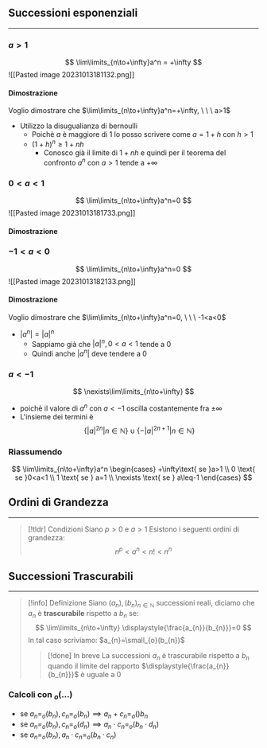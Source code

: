 ## Successioni esponenziali
- - -
### $a>1$
$$
\lim\limits_{n\to+\infty}a^n = +\infty
$$
![[Pasted image 20231013181132.png]]

#### Dimostrazione
Voglio dimostrare che $\lim\limits_{n\to+\infty}a^n=+\infty, \ \ \ a>1$
- Utilizzo la disugualianza di bernoulli
	- Poichè $a$ è maggiore di $1$ lo posso scrivere come $a=1+h$ con $h>1$
	- $(1+h)^n\geq 1+nh$
		- Conosco già il limite di $1+nh$ e quindi per il teorema del confronto $a^n$ con $a>1$ tende a $+\infty$
### $0<a<1$
$$
\lim\limits_{n\to+\infty}a^n=0
$$
![[Pasted image 20231013181733.png]]

#### Dimostrazione


### $-1<a<0$
$$
\lim\limits_{n\to+\infty}a^n=0
$$
![[Pasted image 20231013182133.png]]

#### Dimostrazione
Voglio dimostrare che $\lim\limits_{n\to+\infty}a^n=0, \ \ \ -1<a<0$
- $|a^n|=|a|^n$
	- Sappiamo già che $|a|^n, 0<a<1$ tende a $0$
	- Quindi anche $|a^n|$ deve tendere a $0$
### $a<-1$
$$
\nexists\lim\limits_{n\to+\infty}
$$
- poichè il valore di $a^n$ con $a<-1$ oscilla costantemente fra $\pm\infty$
- L'insieme dei termini è
$$
\{|a|^{2n}|n\in\mathbb{N}\}\cup\{-|a|^{2n+1}|n\in\mathbb{N}\}
$$
### Riassumendo
$$
\lim\limits_{n\to+\infty}a^n \begin{cases}
+\infty\text{ se }a>1 \\
0 \text{ se }0<a<1 \\
1 \text{ se } a=1 \\
\nexists \text{ se } a\leq-1
\end{cases}
$$
## Ordini di Grandezza
---
>[!tldr] Condizioni
>Siano $p>0$ e $a>1$
>Esistono i seguenti ordini di grandezza:
>$$n^p<a^n<n!<n^n$$

## Successioni Trascurabili
---
>[!info] Definizione
>Siano $(a_{n}),(b_{n})_{n\in\mathbb{N}}$ successioni reali, diciamo che $a_{n}$ è **trascurabile** rispetto a $b_{n}$ se:
> $$
\lim\limits_{n\to+\infty} \displaystyle{\frac{a_{n}}{b_{n}}}=0
>$$
>In tal caso scriviamo:
>$a_{n}=\small_{o}(b_{n})$
>>[!done] In breve
>>La successioni $a_{n}$ è trascurabile rispetto a $b_{n}$ quando il limite del rapporto $\displaystyle{\frac{a_{n}}{b_{n}}}$ è uguale a $0$

### Calcoli con $_{o}(\dots)$
- se $a_{n}=_{o}(b_{n}),c_{n}=_{o}(b_{n}) \implies a_{n}+c_{n}=_{o}()b_{n}$
- se $a_{n}=_{o}(b_{n}),c_{n}=_{o}(d_{n})\implies a_{n}\cdot c_{n}=_{o}(b_{n}\cdot d_{n})$
- se $a_{n}=_{o}(b_{n}),a_{n}\cdot c_{n}=_{o}(b_{n}\cdot c_{n})$
